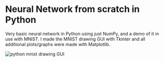 # Neural Network from scratch in Python

Very basic neural network in Python using just NumPy, and a demo of it in use with MNIST.
I made the MNIST drawing GUI with Tkinter and all additional plots/graphs were made with Matplotlib.

![python mnist drawing GUI](https://github.com/michael-lesirge/neural-network/assets/100492377/27856ede-a556-4ee0-bbe1-7aba370cb57e)
